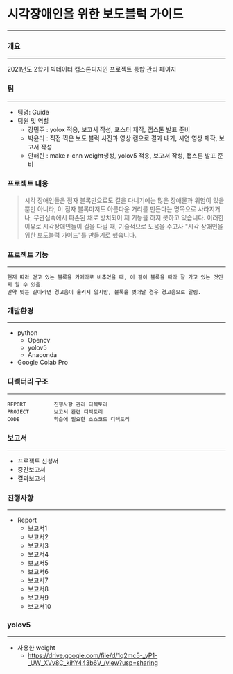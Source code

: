 # 시각장애인을 위한 보도블럭 가이드 #
----------
### 개요 ###
----------
2021년도 2학기 빅데이터 캡스톤디자인 프로젝트 통합 관리 페이지
### 팀 ###
----------
+ 팀명: Guide
+ 팀원 및 역할
   + 강민주 : yolox 적용, 보고서 작성, 포스터 제작, 캡스톤 발표 준비
   + 박윤리 : 직접 찍은 보도 블럭 사진과 영상 캠으로 결과 내기, 시연 영상 제작, 보고서 작성
   + 안해린 : make r-cnn weight생성, yolov5 적용, 보고서 작성, 캡스톤 발표 준비
### 프로젝트 내용 ###
> 시각 장애인들은 점자 블록만으로도 길을 다니기에는 많은 장애물과 위험이 있을 뿐만 아니라, 이 점자 블록마저도 아름다운 거리를 만든다는 명목으로 사라지거나, 무관심속에서 파손된 채로 방치되어 제 기능을 하지 못하고 있습니다. 이러한 이유로 시각장애인들이 길을 다닐 때, 기술적으로 도움을 주고사 "시각 장애인을 위한 보도블럭 가이드"를 만들기로 했습니다.

### 프로젝트 기능 ###
----------
    현재 따라 걷고 있는 블록을 카메라로 비추었을 때, 이 길이 블록을 따라 잘 가고 있는 것인지 알 수 있음.
    만약 맞는 길이라면 경고음이 울리지 않지만, 블록을 벗어날 경우 경고음으로 알림.
### 개발환경 ###
----------
+ python
    + Opencv
    + yolov5
    + Anaconda
+ Google Colab Pro

### 디렉터리 구조 ###
----------
```
REPORT         진행사항 관리 디렉토리
PROJECT        보고서 관련 디렉토리
CODE           학습에 필요한 소스코드 디렉토리
```

### 보고서 ###
----------
+ 프로젝트 신청서
+ 중간보고서
+ 결과보고서

### 진행사항 ###
----------
+ Report
   + 보고서1
   + 보고서2
   + 보고서3
   + 보고서4
   + 보고서5
   + 보고서6
   + 보고서7
   + 보고서8
   + 보고서9
   + 보고서10

### yolov5 ###
----------
* 사용한 weight
    + https://drive.google.com/file/d/1q2mc5-_yP1-_UW_XVv8C_kihY443b6V_/view?usp=sharing
